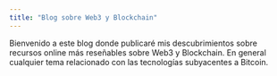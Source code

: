 ```yaml
---
title: "Blog sobre Web3 y Blockchain"
---
```


Bienvenido a este blog donde publicaré mis descubrimientos sobre recursos online más reseñables sobre Web3 y Blockchain. En general cualquier tema relacionado con las tecnologías subyacentes a Bitcoin.
